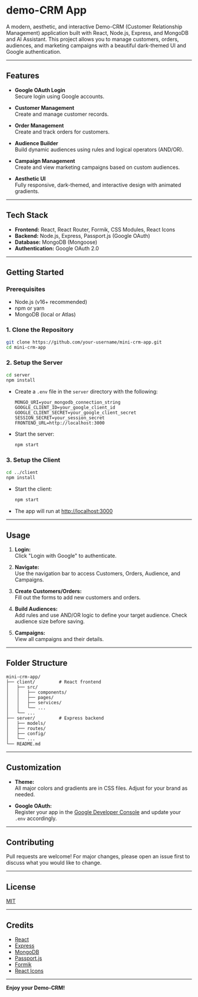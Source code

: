 # demo-CRM App

A modern, aesthetic, and interactive Demo-CRM (Customer Relationship Management) application built with React, Node.js, Express, and MongoDB and AI Assistant. This project allows you to manage customers, orders, audiences, and marketing campaigns with a beautiful dark-themed UI and Google authentication.

---

## Features

- **Google OAuth Login**  
  Secure login using Google accounts.

- **Customer Management**  
  Create and manage customer records.

- **Order Management**  
  Create and track orders for customers.

- **Audience Builder**  
  Build dynamic audiences using rules and logical operators (AND/OR).

- **Campaign Management**  
  Create and view marketing campaigns based on custom audiences.

- **Aesthetic UI**  
  Fully responsive, dark-themed, and interactive design with animated gradients.

---

## Tech Stack

- **Frontend:** React, React Router, Formik, CSS Modules, React Icons
- **Backend:** Node.js, Express, Passport.js (Google OAuth)
- **Database:** MongoDB (Mongoose)
- **Authentication:** Google OAuth 2.0

---

## Getting Started

### Prerequisites

- Node.js (v16+ recommended)
- npm or yarn
- MongoDB (local or Atlas)

### 1. Clone the Repository

```bash
git clone https://github.com/your-username/mini-crm-app.git
cd mini-crm-app
```

### 2. Setup the Server

```bash
cd server
npm install
```

- Create a `.env` file in the `server` directory with the following:

  ```
  MONGO_URI=your_mongodb_connection_string
  GOOGLE_CLIENT_ID=your_google_client_id
  GOOGLE_CLIENT_SECRET=your_google_client_secret
  SESSION_SECRET=your_session_secret
  FRONTEND_URL=http://localhost:3000
  ```

- Start the server:

  ```bash
  npm start
  ```

### 3. Setup the Client

```bash
cd ../client
npm install
```

- Start the client:

  ```bash
  npm start
  ```

- The app will run at [http://localhost:3000](http://localhost:3000)

---

## Usage

1. **Login:**  
   Click "Login with Google" to authenticate.

2. **Navigate:**  
   Use the navigation bar to access Customers, Orders, Audience, and Campaigns.

3. **Create Customers/Orders:**  
   Fill out the forms to add new customers and orders.

4. **Build Audiences:**  
   Add rules and use AND/OR logic to define your target audience. Check audience size before saving.

5. **Campaigns:**  
   View all campaigns and their details.

---

## Folder Structure

```
mini-crm-app/
├── client/         # React frontend
│   ├── src/
│   │   ├── components/
│   │   ├── pages/
│   │   ├── services/
│   │   └── ...
│   └── ...
├── server/         # Express backend
│   ├── models/
│   ├── routes/
│   ├── config/
│   └── ...
└── README.md
```

---

## Customization

- **Theme:**  
  All major colors and gradients are in CSS files. Adjust for your brand as needed.

- **Google OAuth:**  
  Register your app in the [Google Developer Console](https://console.developers.google.com/) and update your `.env` accordingly.

---

## Contributing

Pull requests are welcome! For major changes, please open an issue first to discuss what you would like to change.

---

## License

[MIT](LICENSE)

---

## Credits

- [React](https://reactjs.org/)
- [Express](https://expressjs.com/)
- [MongoDB](https://www.mongodb.com/)
- [Passport.js](http://www.passportjs.org/)
- [Formik](https://formik.org/)
- [React Icons](https://react-icons.github.io/react-icons/)

---

**Enjoy your Demo-CRM!**
